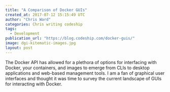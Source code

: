 ```yaml
---
title: "A Comparison of Docker GUIs"
created_at: 2017-07-12 15:15:49 UTC
author: "Chris Ward"
categories: Chris writing codeship
tags: 
  - Development
publication_url: "https://blog.codeship.com/docker-guis/"
image: dgi-kitematic-images.jpg
layout: post
---
```

The Docker API has allowed for a plethora of options for interfacing with Docker, your containers, and images to emerge from CLIs to desktop applications and web-based management tools. I am a fan of graphical user interfaces and thought it was time to survey the current landscape of GUIs for interacting with Docker.

